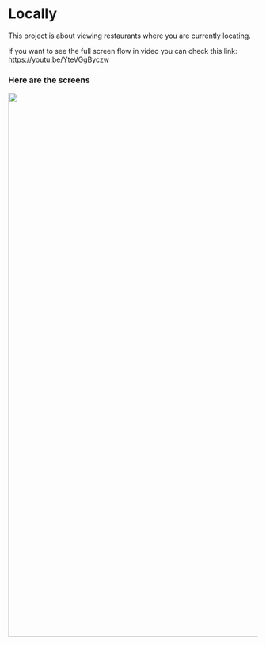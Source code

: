 # Locally

This project is about viewing restaurants where you are currently locating.

If you want to see the full screen flow in video you can check this link: 
https://youtu.be/YteVGgByczw

<h3>Here are the screens</h3>
<img src="LocallyScreens.png" width="800" height= "1100" align= "left"/>&nbsp; 



